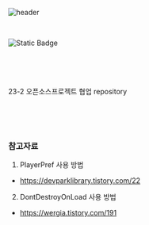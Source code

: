 ![header](https://capsule-render.vercel.app/api?type=rect&color=auto&height=300&section=header&text=Read%20Me&fontSize=60&animation=twinkling&desc=CastAway%20OpenSource%20Project)

<br/>

![Static Badge](https://img.shields.io/badge/:badgeContent?style=flat&logo=Unity&label=Unity)


<br/><br/><br/>

23-2 오픈소스프로젝트 협업 repository

<br/><br/><br/>

### 참고자료
1. PlayerPref 사용 방법
- https://devparklibrary.tistory.com/22
2. DontDestroyOnLoad 사용 방법
- https://wergia.tistory.com/191
